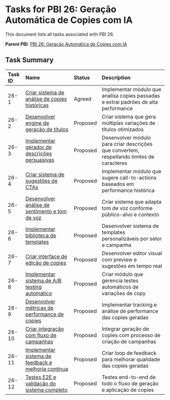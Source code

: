 # Tasks for PBI 26: Geração Automática de Copies com IA

This document lists all tasks associated with PBI 26.

**Parent PBI**: [PBI 26: Geração Automática de Copies com IA](./prd.md)

## Task Summary

| Task ID | Name | Status | Description |
| :------ | :--- | :------ | :---------- |
| 26-1 | [Criar sistema de análise de copies históricas](./26-1.md) | Agreed | Implementar módulo que analisa copies passadas e extrai padrões de alta performance |
| 26-2 | [Desenvolver engine de geração de títulos](./26-2.md) | Proposed | Criar sistema que gera múltiplas variações de títulos otimizados |
| 26-3 | [Implementar gerador de descrições persuasivas](./26-3.md) | Proposed | Desenvolver módulo para criar descrições que convertem, respeitando limites de caracteres |
| 26-4 | [Criar sistema de sugestões de CTAs](./26-4.md) | Proposed | Implementar módulo que sugere call-to-actions baseados em performance histórica |
| 26-5 | [Desenvolver análise de sentimento e tom de voz](./26-5.md) | Proposed | Criar sistema que adapta tom de voz conforme público-alvo e contexto |
| 26-6 | [Implementar biblioteca de templates](./26-6.md) | Proposed | Desenvolver sistema de templates personalizáveis por setor e campanha |
| 26-7 | [Criar interface de edição de copies](./26-7.md) | Proposed | Desenvolver editor visual com preview e sugestões em tempo real |
| 26-8 | [Implementar sistema de A/B testing automático](./26-8.md) | Proposed | Criar módulo que gerencia testes automáticos de variações de copy |
| 26-9 | [Desenvolver métricas de performance de copies](./26-9.md) | Proposed | Implementar tracking e análise de performance das copies geradas |
| 26-10 | [Criar integração com fluxo de campanhas](./26-10.md) | Proposed | Integrar geração de copies com processo de criação de campanhas |
| 26-11 | [Implementar sistema de feedback e melhoria contínua](./26-11.md) | Proposed | Criar loop de feedback para melhorar qualidade das copies geradas |
| 26-12 | [Testes E2E e validação do sistema completo](./26-12.md) | Proposed | Testes end-to-end de todo o fluxo de geração e aplicação de copies | 